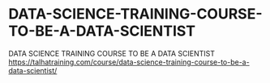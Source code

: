# DATA-SCIENCE-TRAINING-COURSE-TO-BE-A-DATA-SCIENTIST
DATA SCIENCE TRAINING COURSE TO BE A DATA SCIENTIST
https://talhatraining.com/course/data-science-training-course-to-be-a-data-scientist/
